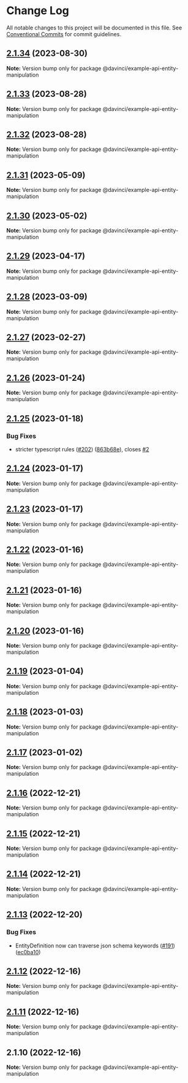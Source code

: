 # Change Log

All notable changes to this project will be documented in this file.
See [Conventional Commits](https://conventionalcommits.org) for commit guidelines.

## [2.1.34](https://github.com/HPInc/davinci/compare/@davinci/example-api-entity-manipulation@2.1.33...@davinci/example-api-entity-manipulation@2.1.34) (2023-08-30)

**Note:** Version bump only for package @davinci/example-api-entity-manipulation





## [2.1.33](https://github.com/HPInc/davinci/compare/@davinci/example-api-entity-manipulation@2.1.32...@davinci/example-api-entity-manipulation@2.1.33) (2023-08-28)

**Note:** Version bump only for package @davinci/example-api-entity-manipulation





## [2.1.32](https://github.com/HPInc/davinci/compare/@davinci/example-api-entity-manipulation@2.1.31...@davinci/example-api-entity-manipulation@2.1.32) (2023-08-28)

**Note:** Version bump only for package @davinci/example-api-entity-manipulation





## [2.1.31](https://github.com/HPInc/davinci/compare/@davinci/example-api-entity-manipulation@2.1.30...@davinci/example-api-entity-manipulation@2.1.31) (2023-05-09)

**Note:** Version bump only for package @davinci/example-api-entity-manipulation





## [2.1.30](https://github.com/HPInc/davinci/compare/@davinci/example-api-entity-manipulation@2.1.29...@davinci/example-api-entity-manipulation@2.1.30) (2023-05-02)

**Note:** Version bump only for package @davinci/example-api-entity-manipulation





## [2.1.29](https://github.com/HPInc/davinci/compare/@davinci/example-api-entity-manipulation@2.1.28...@davinci/example-api-entity-manipulation@2.1.29) (2023-04-17)

**Note:** Version bump only for package @davinci/example-api-entity-manipulation





## [2.1.28](https://github.com/HPInc/davinci/compare/@davinci/example-api-entity-manipulation@2.1.27...@davinci/example-api-entity-manipulation@2.1.28) (2023-03-09)

**Note:** Version bump only for package @davinci/example-api-entity-manipulation





## [2.1.27](https://github.com/HPInc/davinci/compare/@davinci/example-api-entity-manipulation@2.1.26...@davinci/example-api-entity-manipulation@2.1.27) (2023-02-27)

**Note:** Version bump only for package @davinci/example-api-entity-manipulation





## [2.1.26](https://github.com/HPInc/davinci/compare/@davinci/example-api-entity-manipulation@2.1.25...@davinci/example-api-entity-manipulation@2.1.26) (2023-01-24)

**Note:** Version bump only for package @davinci/example-api-entity-manipulation





## [2.1.25](https://github.com/HPInc/davinci/compare/@davinci/example-api-entity-manipulation@2.1.24...@davinci/example-api-entity-manipulation@2.1.25) (2023-01-18)


### Bug Fixes

* stricter typescript rules ([#202](https://github.com/HPInc/davinci/issues/202)) ([863b68e](https://github.com/HPInc/davinci/commit/863b68e9702aecc6e5fd2b1e488d961a911c5478)), closes [#2](https://github.com/HPInc/davinci/issues/2)





## [2.1.24](https://github.com/HPInc/davinci/compare/@davinci/example-api-entity-manipulation@2.1.23...@davinci/example-api-entity-manipulation@2.1.24) (2023-01-17)

**Note:** Version bump only for package @davinci/example-api-entity-manipulation





## [2.1.23](https://github.com/HPInc/davinci/compare/@davinci/example-api-entity-manipulation@2.1.22...@davinci/example-api-entity-manipulation@2.1.23) (2023-01-17)

**Note:** Version bump only for package @davinci/example-api-entity-manipulation





## [2.1.22](https://github.com/HPInc/davinci/compare/@davinci/example-api-entity-manipulation@2.1.21...@davinci/example-api-entity-manipulation@2.1.22) (2023-01-16)

**Note:** Version bump only for package @davinci/example-api-entity-manipulation





## [2.1.21](https://github.com/HPInc/davinci/compare/@davinci/example-api-entity-manipulation@2.1.20...@davinci/example-api-entity-manipulation@2.1.21) (2023-01-16)

**Note:** Version bump only for package @davinci/example-api-entity-manipulation





## [2.1.20](https://github.com/HPInc/davinci/compare/@davinci/example-api-entity-manipulation@2.1.19...@davinci/example-api-entity-manipulation@2.1.20) (2023-01-16)

**Note:** Version bump only for package @davinci/example-api-entity-manipulation





## [2.1.19](https://github.com/HPInc/davinci/compare/@davinci/example-api-entity-manipulation@2.1.18...@davinci/example-api-entity-manipulation@2.1.19) (2023-01-04)

**Note:** Version bump only for package @davinci/example-api-entity-manipulation





## [2.1.18](https://github.com/HPInc/davinci/compare/@davinci/example-api-entity-manipulation@2.1.17...@davinci/example-api-entity-manipulation@2.1.18) (2023-01-03)

**Note:** Version bump only for package @davinci/example-api-entity-manipulation





## [2.1.17](https://github.com/HPInc/davinci/compare/@davinci/example-api-entity-manipulation@2.1.16...@davinci/example-api-entity-manipulation@2.1.17) (2023-01-02)

**Note:** Version bump only for package @davinci/example-api-entity-manipulation





## [2.1.16](https://github.com/HPInc/davinci/compare/@davinci/example-api-entity-manipulation@2.1.15...@davinci/example-api-entity-manipulation@2.1.16) (2022-12-21)

**Note:** Version bump only for package @davinci/example-api-entity-manipulation





## [2.1.15](https://github.com/HPInc/davinci/compare/@davinci/example-api-entity-manipulation@2.1.14...@davinci/example-api-entity-manipulation@2.1.15) (2022-12-21)

**Note:** Version bump only for package @davinci/example-api-entity-manipulation





## [2.1.14](https://github.com/HPInc/davinci/compare/@davinci/example-api-entity-manipulation@2.1.13...@davinci/example-api-entity-manipulation@2.1.14) (2022-12-21)

**Note:** Version bump only for package @davinci/example-api-entity-manipulation





## [2.1.13](https://github.com/HPInc/davinci/compare/@davinci/example-api-entity-manipulation@2.1.12...@davinci/example-api-entity-manipulation@2.1.13) (2022-12-20)


### Bug Fixes

* EntityDefinition now can traverse json schema keywords ([#191](https://github.com/HPInc/davinci/issues/191)) ([ec0ba10](https://github.com/HPInc/davinci/commit/ec0ba1084fe0126e920d324b21bfa42af5639dc3))





## [2.1.12](https://github.com/HPInc/davinci/compare/@davinci/example-api-entity-manipulation@2.1.11...@davinci/example-api-entity-manipulation@2.1.12) (2022-12-16)

**Note:** Version bump only for package @davinci/example-api-entity-manipulation





## [2.1.11](https://github.com/HPInc/davinci/compare/@davinci/example-api-entity-manipulation@2.1.10...@davinci/example-api-entity-manipulation@2.1.11) (2022-12-16)

**Note:** Version bump only for package @davinci/example-api-entity-manipulation





## 2.1.10 (2022-12-16)

**Note:** Version bump only for package @davinci/example-api-entity-manipulation
